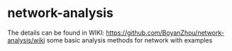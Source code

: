 # network-analysis
The details can be found in WIKI: https://github.com/BoyanZhou/network-analysis/wiki
some basic analysis methods for network with examples
